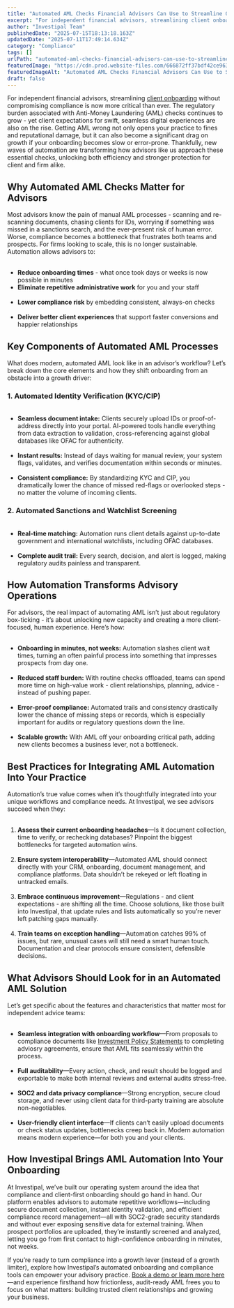 ```yaml
---
title: "Automated AML Checks Financial Advisors Can Use to Streamline Onboarding and Maintain Compliance"
excerpt: "For independent financial advisors, streamlining client onboarding without compromising compliance is now more critical than ever."
author: "Investipal Team"
publishedDate: "2025-07-15T18:13:18.163Z"
updatedDate: "2025-07-11T17:49:14.634Z"
category: "Compliance"
tags: []
urlPath: "automated-aml-checks-financial-advisors-can-use-to-streamline-onboarding-and-maintain-compliance"
featuredImage: "https://cdn.prod.website-files.com/666872ff37bdf42ce9637d77/68714e980b1ea2b008534ae8_5%20Common%20Bottlenecks%20in%20Financial%20Advisor%20Sales%20and%20How%20to%20Fix%20Them%20(15).png"
featuredImageAlt: "Automated AML Checks Financial Advisors Can Use to Streamline Onboarding and Maintain Compliance"
draft: false
---
```

<p id="">For independent financial advisors, streamlining <a href="/features/client-acquisition">client onboarding</a> without compromising compliance is now more critical than ever. The regulatory burden associated with Anti-Money Laundering (AML) checks continues to grow - yet client expectations for swift, seamless digital experiences are also on the rise. Getting AML wrong not only opens your practice to fines and reputational damage, but it can also become a significant drag on growth if your onboarding becomes slow or error-prone. Thankfully, new waves of automation are transforming how advisors like us approach these essential checks, unlocking both efficiency and stronger protection for client and firm alike.</p><h2 id="">Why Automated AML Checks Matter for Advisors</h2><p id="">Most advisors know the pain of manual AML processes - scanning and re-scanning documents, chasing clients for IDs, worrying if something was missed in a sanctions search, and the ever-present risk of human error. Worse, compliance becomes a bottleneck that frustrates both teams and prospects. For firms looking to scale, this is no longer sustainable. Automation allows advisors to:</p><ul id=""> &nbsp;<li id=""><strong id="">Reduce onboarding times</strong>&nbsp;- what once took days or weeks is now possible in minutes</li> <li id=""><strong id="">Eliminate repetitive administrative work</strong> for you and your staff</li> &nbsp;<li id=""><strong id="">Lower compliance risk</strong> by embedding consistent, always-on checks</li> &nbsp;<li id=""><strong id="">Deliver better client experiences</strong> that support faster conversions and happier relationships</li></ul><h2 id="">Key Components of Automated AML Processes</h2><p id="">What does modern, automated AML look like in an advisor’s workflow? Let’s break down the core elements and how they shift onboarding from an obstacle into a growth driver:</p><h3 id="">1. Automated Identity Verification (KYC/CIP)</h3><ul id=""> &nbsp;<li id=""><strong id="">Seamless document intake:</strong> Clients securely upload IDs or proof-of-address directly into your portal. AI-powered tools handle everything from data extraction to validation, cross-referencing against global databases like OFAC for authenticity.</li> &nbsp;<li id=""><strong id="">Instant results:</strong> Instead of days waiting for manual review, your system flags, validates, and verifies documentation within seconds or minutes.</li> &nbsp;<li id=""><strong id="">Consistent compliance:</strong> By standardizing KYC and CIP, you dramatically lower the chance of missed red-flags or overlooked steps - no matter the volume of incoming clients.</li></ul><h3 id="">2. Automated Sanctions and Watchlist Screening</h3><ul id=""> &nbsp;<li id=""><strong id="">Real-time matching:</strong> Automation runs client details against up-to-date government and international watchlists, including OFAC databases.</li> &nbsp; &nbsp;<li id=""><strong id="">Complete audit trail:</strong> Every search, decision, and alert is logged, making regulatory audits painless and transparent.</li></ul><h2 id="">How Automation Transforms Advisory Operations</h2><p id="">For advisors, the real impact of automating AML isn’t just about regulatory box-ticking - it’s about unlocking new capacity and creating a more client-focused, human experience. Here’s how:</p><ul id=""> &nbsp;<li id=""><strong id="">Onboarding in minutes, not weeks:</strong> Automation slashes client wait times, turning an often painful process into something that impresses prospects from day one.</li> &nbsp;<li id=""><strong id="">Reduced staff burden:</strong> With routine checks offloaded, teams can spend more time on high-value work - client relationships, planning, advice - instead of pushing paper.</li> &nbsp;<li id=""><strong id="">Error-proof compliance:</strong> Automated trails and consistency drastically lower the chance of missing steps or records, which is especially important for audits or regulatory questions down the line.</li> &nbsp;<li id=""><strong id="">Scalable growth:</strong> With AML off your onboarding critical path, adding new clients becomes a business lever, not a bottleneck.</li></ul><h2 id="">Best Practices for Integrating AML Automation Into Your Practice</h2><p id="">Automation’s true value comes when it’s thoughtfully integrated into your unique workflows and compliance needs. At Investipal, we see advisors succeed when they:</p><ol id=""> &nbsp;<li id=""><strong id="">Assess their current onboarding headaches</strong>—Is it document collection, time to verify, or rechecking databases? Pinpoint the biggest bottlenecks for targeted automation wins.</li> &nbsp;<li id=""><strong id="">Ensure system interoperability</strong>—Automated AML should connect directly with your CRM, onboarding, document management, and compliance platforms. Data shouldn’t be rekeyed or left floating in untracked emails.</li> &nbsp;<li id=""><strong id="">Embrace continuous improvement</strong>—Regulations - and client expectations - are shifting all the time. Choose solutions, like those built into Investipal, that update rules and lists automatically so you’re never left patching gaps manually.</li> &nbsp;<li id=""><strong id="">Train teams on exception handling</strong>—Automation catches 99% of issues, but rare, unusual cases will still need a smart human touch. Documentation and clear protocols ensure consistent, defensible decisions.</li></ol><h2 id="">What Advisors Should Look for in an Automated AML Solution</h2><p id="">Let’s get specific about the features and characteristics that matter most for independent advice teams:</p><ul id=""> &nbsp;<li id=""><strong id="">Seamless integration with onboarding workflow</strong>—From proposals to compliance documents like <a href="/features/investment-policy-statements">Investment Policy Statements</a> to completing adviosry agreements, ensure that AML fits seamlessly within the process.</li> &nbsp;<li id=""><strong id="">Full auditability</strong>—Every action, check, and result should be logged and exportable to make both internal reviews and external audits stress-free.</li> &nbsp;<li id=""><strong id="">SOC2 and data privacy compliance</strong>—Strong encryption, secure cloud storage, and never using client data for third-party training are absolute non-negotiables.</li> &nbsp;<li id=""><strong id="">User-friendly client interface</strong>—If clients can’t easily upload documents or check status updates, bottlenecks creep back in. Modern automation means modern experience—for both you and your clients.</li></ul><h2 id="">How Investipal Brings AML Automation Into Your Onboarding</h2><p id="">At Investipal, we’ve built our operating system around the idea that compliance and client-first onboarding should go hand in hand. Our platform enables advisors to automate repetitive workflows—including secure document collection, instant identity validation, and efficient compliance record management—all with SOC2-grade security standards and without ever exposing sensitive data for external training. When prospect portfolios are uploaded, they’re instantly screened and analyzed, letting you go from first contact to high-confidence onboarding in minutes, not weeks.</p><p id="">If you’re ready to turn compliance into a growth lever (instead of a growth limiter), explore how Investipal’s automated onboarding and compliance tools can empower your advisory practice. <a href="/book-a-demo" target="_blank">Book a demo or learn more here</a>—and experience firsthand how frictionless, audit-ready AML frees you to focus on what matters: building trusted client relationships and growing your business.</p>